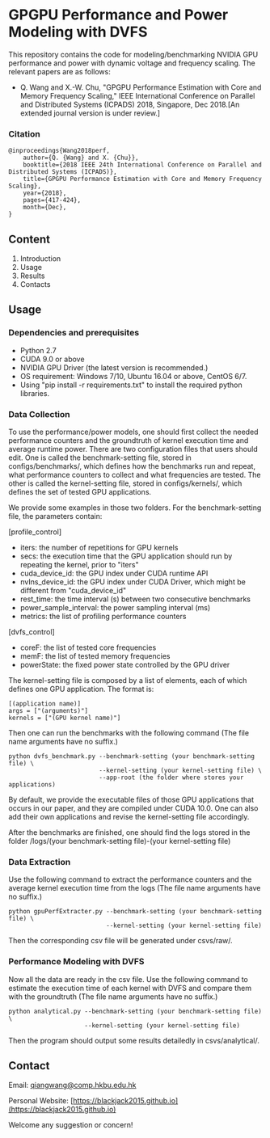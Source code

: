 # GPGPU Performance and Power Modeling with DVFS

This repository contains the code for modeling/benchmarking NVIDIA GPU performance and power with dynamic voltage and frequency scaling. The relevant papers are as follows:
+ Q. Wang and X.-W. Chu, "GPGPU Performance Estimation with Core and Memory Frequency Scaling," IEEE International Conference on Parallel and Distributed Systems (ICPADS) 2018, Singapore, Dec 2018.[An extended journal version is under review.]

### Citation
```
@inproceedings{Wang2018perf, 
    author={Q. {Wang} and X. {Chu}}, 
    booktitle={2018 IEEE 24th International Conference on Parallel and Distributed Systems (ICPADS)}, 
    title={GPGPU Performance Estimation with Core and Memory Frequency Scaling}, 
    year={2018}, 
    pages={417-424}, 
    month={Dec},
}
```

## Content
1. Introduction
2. Usage
3. Results
4. Contacts

## Usage
### Dependencies and prerequisites
+ Python 2.7
+ CUDA 9.0 or above
+ NVIDIA GPU Driver (the latest version is recommended.)
+ OS requirement: Windows 7/10, Ubuntu 16.04 or above, CentOS 6/7.
+ Using "pip install -r requirements.txt" to install the required python libraries.

### Data Collection
To use the performance/power models, one should first collect the needed performance counters and the groundtruth of kernel execution time and average runtime power. There are two configuration files that users should edit. One is called the benchmark-setting file, stored in configs/benchmarks/, which defines how the benchmarks run and repeat, what performance counters to collect and what frequencies are tested. The other is called the kernel-setting file, stored in configs/kernels/, which defines the set of tested GPU applications.

We provide some examples in those two folders. For the benchmark-setting file, the parameters contain:

\[profile_control\]
+ iters: the number of repetitions for GPU kernels 
+ secs: the execution time that the GPU application should run by repeating the kernel, prior to "iters"
+ cuda_device_id: the GPU index under CUDA runtime API
+ nvIns_device_id: the GPU index under CUDA Driver, which might be different from "cuda_device_id"
+ rest_time: the time interval (s) between two consecutive benchmarks
+ power_sample_interval: the power sampling interval (ms)
+ metrics: the list of profiling performance counters

\[dvfs_control\]
+ coreF: the list of tested core frequencies
+ memF: the list of tested memory frequencies
+ powerState: the fixed power state controlled by the GPU driver 

The kernel-setting file is composed by a list of elements, each of which defines one GPU application. The format is:
```
[(application name)]
args = ["(arguments)"]
kernels = ["(GPU kernel name)"]
```

Then one can run the benchmarks with the following command (The file name arguments have no suffix.)
```
python dvfs_benchmark.py --benchmark-setting (your benchmark-setting file) \
                         --kernel-setting (your kernel-setting file) \
                         --app-root (the folder where stores your applications)
```

By default, we provide the executable files of those GPU applications that occurs in our paper, and they are compiled under CUDA 10.0. One can also add their own applications and revise the kernel-setting file accordingly. 

After the benchmarks are finished, one should find the logs stored in the folder /logs/(your benchmark-setting file)-(your kernel-setting file)

### Data Extraction
Use the following command to extract the performance counters and the average kernel execution time from the logs (The file name arguments have no suffix.)
```
python gpuPerfExtracter.py --benchmark-setting (your benchmark-setting file) \
                           --kernel-setting (your kernel-setting file) 
```
Then the corresponding csv file will be generated under csvs/raw/.

### Performance Modeling with DVFS
Now all the data are ready in the csv file. Use the following command to estimate the execution time of each kernel with DVFS and compare them with the groundtruth (The file name arguments have no suffix.)
```
python analytical.py --benchmark-setting (your benchmark-setting file) \
                     --kernel-setting (your kernel-setting file)
```
Then the program should output some results detailedly in csvs/analytical/.

## Contact
Email: [qiangwang@comp.hkbu.edu.hk](mainto:qiangwang@comp.hkbu.edu.hk)

Personal Website: [https://blackjack2015.github.io](https://blackjack2015.github.io)

Welcome any suggestion or concern!
